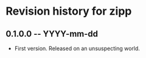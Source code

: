 # Revision history for zipp

## 0.1.0.0  -- YYYY-mm-dd

* First version. Released on an unsuspecting world.
